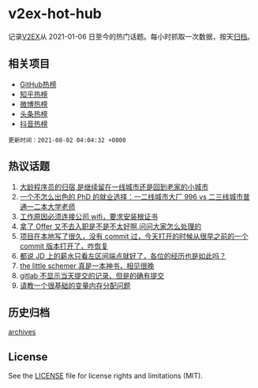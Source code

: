 # v2ex-hot-hub

 记录[V2EX](https://www.v2ex.com/)从 2021-01-06 日至今的热门话题。每小时抓取一次数据，按天[归档](archives)。
 
 ## 相关项目

- [GitHub热榜](https://github.com/snaildev/github-hot-hub)
- [知乎热榜](https://github.com/snaildev/zhihu-hot-hub)
- [微博热榜](https://github.com/snaildev/weibo-hot-hub)
- [头条热榜](https://github.com/snaildev/toutiao-hot-hub)
- [抖音热榜](https://github.com/snaildev/douyin-hot-hub)


 `更新时间：2021-08-02 04:04:32 +0800`

## 热议话题

1. [大龄程序员的归宿,是继续留在一线城市还是回到老家的小城市](https://www.v2ex.com/t/793034)
1. [一个不怎么出色的 PhD 的就业选择：一二线城市大厂 996 vs 二三线城市普通一二本大学老师](https://www.v2ex.com/t/793018)
1. [工作原因必须连接公司 wifi，要求安装根证书](https://www.v2ex.com/t/792969)
1. [拿了 Offer 又不去入职是不是不太好啊,问问大家怎么处理的](https://www.v2ex.com/t/792975)
1. [项目在本地写了很久，没有 commit 过，今天打开的时候从很早之前的一个 commit 版本打开了，咋恢复](https://www.v2ex.com/t/793036)
1. [都说 JD 上的薪水只看左区间端点就好了，各位的经历也是如此吗？](https://www.v2ex.com/t/792951)
1. [the little schemer 真是一本神书，相见很晚](https://www.v2ex.com/t/792958)
1. [gitlab 不显示当天提交的记录、但是的确有提交](https://www.v2ex.com/t/792966)
1. [请教一个很基础的变量内存分配问题](https://www.v2ex.com/t/793017)

## 历史归档

[archives](archives)

## License

See the [LICENSE](LICENSE) file for license rights and limitations (MIT).
